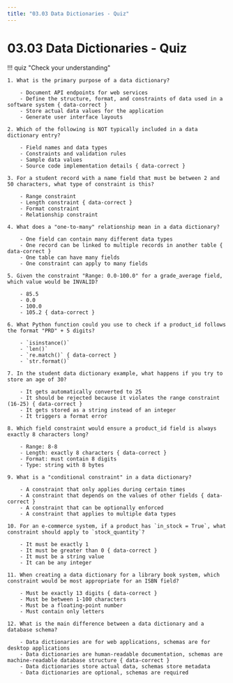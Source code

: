 ```yaml
---
title: "03.03 Data Dictionaries - Quiz"
---
```


# 03.03 Data Dictionaries - Quiz

!!! quiz "Check your understanding"

    1. What is the primary purpose of a data dictionary?

        - Document API endpoints for web services
        - Define the structure, format, and constraints of data used in a software system { data-correct }
        - Store actual data values for the application
        - Generate user interface layouts

    2. Which of the following is NOT typically included in a data dictionary entry?

        - Field names and data types
        - Constraints and validation rules
        - Sample data values
        - Source code implementation details { data-correct }

    3. For a student record with a name field that must be between 2 and 50 characters, what type of constraint is this?

        - Range constraint
        - Length constraint { data-correct }
        - Format constraint
        - Relationship constraint

    4. What does a "one-to-many" relationship mean in a data dictionary?

        - One field can contain many different data types
        - One record can be linked to multiple records in another table { data-correct }
        - One table can have many fields
        - One constraint can apply to many fields

    5. Given the constraint "Range: 0.0-100.0" for a grade_average field, which value would be INVALID?

        - 85.5
        - 0.0
        - 100.0
        - 105.2 { data-correct }

    6. What Python function could you use to check if a product_id follows the format "PRD" + 5 digits?

        - `isinstance()`
        - `len()`
        - `re.match()` { data-correct }
        - `str.format()`

    7. In the student data dictionary example, what happens if you try to store an age of 30?

        - It gets automatically converted to 25
        - It should be rejected because it violates the range constraint (16-25) { data-correct }
        - It gets stored as a string instead of an integer
        - It triggers a format error

    8. Which field constraint would ensure a product_id field is always exactly 8 characters long?

        - Range: 8-8
        - Length: exactly 8 characters { data-correct }
        - Format: must contain 8 digits
        - Type: string with 8 bytes

    9. What is a "conditional constraint" in a data dictionary?

        - A constraint that only applies during certain times
        - A constraint that depends on the values of other fields { data-correct }
        - A constraint that can be optionally enforced
        - A constraint that applies to multiple data types

    10. For an e-commerce system, if a product has `in_stock = True`, what constraint should apply to `stock_quantity`?

        - It must be exactly 1
        - It must be greater than 0 { data-correct }
        - It must be a string value
        - It can be any integer

    11. When creating a data dictionary for a library book system, which constraint would be most appropriate for an ISBN field?

        - Must be exactly 13 digits { data-correct }
        - Must be between 1-100 characters
        - Must be a floating-point number
        - Must contain only letters

    12. What is the main difference between a data dictionary and a database schema?

        - Data dictionaries are for web applications, schemas are for desktop applications
        - Data dictionaries are human-readable documentation, schemas are machine-readable database structure { data-correct }
        - Data dictionaries store actual data, schemas store metadata
        - Data dictionaries are optional, schemas are required
